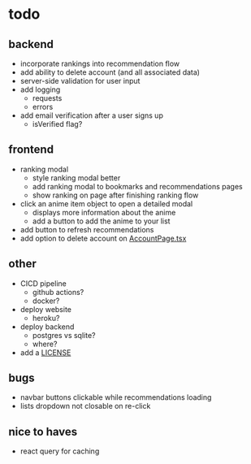 # todo

## backend

- incorporate rankings into recommendation flow
- add ability to delete account (and all associated data)
- server-side validation for user input
- add logging
  - requests
  - errors
- add email verification after a user signs up
  - isVerified flag?

## frontend

- ranking modal
  - style ranking modal better
  - add ranking modal to bookmarks and recommendations pages
  - show ranking on page after finishing ranking flow
- click an anime item object to open a detailed modal
  - displays more information about the anime
  - add a button to add the anime to your list
- add button to refresh recommendations
- add option to delete account on [AccountPage.tsx](frontend/components/AccountPage.tsx)

## other

- CICD pipeline
  - github actions?
  - docker?
- deploy website
  - heroku?
- deploy backend
  - postgres vs sqlite?
  - where?
- add a [LICENSE](LICENSE)

## bugs

- navbar buttons clickable while recommendations loading
- lists dropdown not closable on re-click

## nice to haves

- react query for caching
